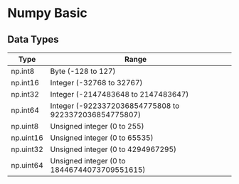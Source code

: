 # Numpy Basic 

## Data Types

|  Type |  Range |   |
|-----|-----|-----|
| np.int8  | Byte (-128 to 127) |   |
| np.int16 | Integer (-32768 to 32767) |   |
| np.int32 | Integer (-2147483648 to 2147483647) |   |
| np.int64 | Integer (-9223372036854775808 to 9223372036854775807) |   |
| np.uint8 | Unsigned integer (0 to 255) |   |
| np.uint16| Unsigned integer (0 to 65535) |   |
| np.uint32| Unsigned integer (0 to 4294967295) |   |
| np.uint64| Unsigned integer (0 to 18446744073709551615) |   |
